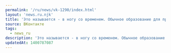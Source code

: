 ```yaml
---
permalink: '/ru/news/vk-1290/index.html'
layout: 'news.ru.njk'
title: 'Это называется - в ногу со временем. Обычное образование для простых русских школьников и студе…'
source: ВКонтакте
tags:
  - news_ru
description: 'Это называется - в ногу со временем. Обычное образование для простых русских школьников и студе…'
updatedAt: 1400787087
---
```

